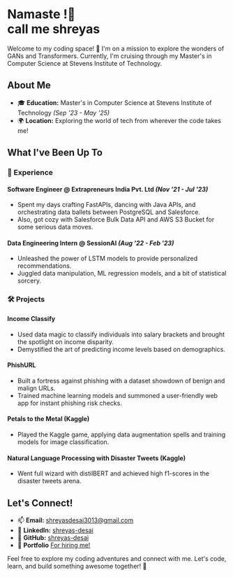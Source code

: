 # Namaste !🙏</br> call me shreyas

Welcome to my coding space! 🚀 I'm on a mission to explore the wonders of GANs and Transformers. Currently, I'm cruising through my Master's in Computer Science at Stevens Institute of Technology.



## About Me

- 🎓 **Education:** Master's in Computer Science at Stevens Institute of Technology *(Sep '23 - May '25)*
- 🌍 **Location:** Exploring the world of tech from wherever the code takes me!

## What I've Been Up To

### 🚀 Experience

#### Software Engineer @ Extrapreneurs India Pvt. Ltd *(Nov '21 - Jul '23)*
- Spent my days crafting FastAPIs, dancing with Java APIs, and orchestrating data ballets between PostgreSQL and Salesforce.
- Also, got cozy with Salesforce Bulk Data API and AWS S3 Bucket for some serious data moves.

#### Data Engineering Intern @ SessionAI *(Aug '22 - Feb '23)*
- Unleashed the power of LSTM models to provide personalized recommendations.
- Juggled data manipulation, ML regression models, and a bit of statistical sorcery.

### 🛠️ Projects

#### Income Classify
- Used data magic to classify individuals into salary brackets and brought the spotlight on income disparity.
- Demystified the art of predicting income levels based on demographics.

#### PhishURL
- Built a fortress against phishing with a dataset showdown of benign and malign URLs.
- Trained machine learning models and summoned a user-friendly web app for instant phishing risk checks.

#### Petals to the Metal (Kaggle)
- Played the Kaggle game, applying data augmentation spells and training models for image classification.

#### Natural Language Processing with Disaster Tweets (Kaggle)
- Went full wizard with distilBERT and achieved high f1-scores in the disaster tweets arena.

## Let's Connect!

- 📫 **Email:** shreyasdesai3013@gmail.com
- 💼 **LinkedIn:** [shreyas-desai](https://www.linkedin.com/in/shreyas-desai/)
- 🐙 **GitHub:** [shreyas-desai](https://github.com/shreyas-desai/)
- 🏢 **Portfolio** [For hiring me!](https://shreyas-desai.github.io/)

Feel free to explore my coding adventures and connect with me. Let's code, learn, and build something awesome together! 🚀
